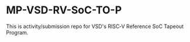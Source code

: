 # MP-VSD-RV-SoC-TO-P
This is activity/submission repo for VSD's RISC‑V Reference SoC Tapeout Program.
